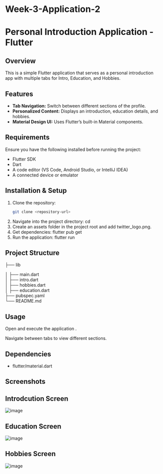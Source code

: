 # Week-3-Application-2

# Personal Introduction Application - Flutter

## Overview
This is a simple Flutter application that serves as a personal introduction app with multiple tabs for Intro, Education, and Hobbies.

## Features
- **Tab Navigation:** Switch between different sections of the profile.
- **Personalized Content:** Displays an introduction, education details, and hobbies.
- **Material Design UI:** Uses Flutter’s built-in Material components.

## Requirements
Ensure you have the following installed before running the project:
- Flutter SDK  
- Dart  
- A code editor (VS Code, Android Studio, or IntelliJ IDEA)  
- A connected device or emulator  

## Installation & Setup
1. Clone the repository:  
   ```sh
   git clone <repository-url>
2. Navigate into the project directory:
   cd <project-folder>
3. Create an assets folder in the project root and add twitter_logo.png.
4. Get dependencies:
   flutter pub get
5. Run the application:
   flutter run

## Project Structure
├── lib

│   ├── main.dart        
│    ├── intro.dart    
│    ├── hobbies.dart  
│    ├── education.dart    
├── pubspec.yaml         
└── README.md            

## Usage
Open and execute the application .

Navigate between tabs to view different sections.


## Dependencies
- flutter/material.dart


## Screenshots
## Introdcution Screen
![image](https://github.com/user-attachments/assets/99f7d78f-b374-4354-a6d3-0d14d3549106)

## Education Screen
![image](https://github.com/user-attachments/assets/cedc56b8-1436-4459-8918-06b201084b75)

## Hobbies Screen
![image](https://github.com/user-attachments/assets/6a91c4f5-a202-4d30-b51c-24338035570f)




